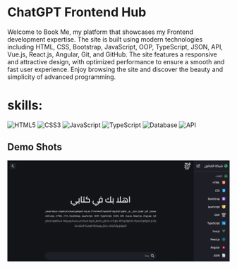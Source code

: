 <h1 align="left">ChatGPT Frontend Hub</h1>
<p align="left">
  Welcome to Book Me, my platform that showcases my Frontend development expertise. The site is built using modern technologies including HTML, CSS, Bootstrap, JavaScript, OOP, TypeScript, JSON, API, Vue.js, React.js, Angular, Git, and GitHub. The site features a responsive and attractive design, with optimized performance to ensure a smooth and fast user experience. Enjoy browsing the site and discover the beauty and simplicity of advanced programming.
</p>

<h1 align="left">skills:</h1>
<p align="left">
  <img src="https://upload.wikimedia.org/wikipedia/commons/6/61/HTML5_logo_and_wordmark.svg" alt="HTML5" width="70" height="70"/>
  <img src="https://upload.wikimedia.org/wikipedia/commons/d/d5/CSS3_logo_and_wordmark.svg" alt="CSS3" width="70" height="70"/>
  <img src="https://upload.wikimedia.org/wikipedia/commons/6/6a/JavaScript-logo.png" alt="JavaScript" width="55" height="55"/>
  <img src="https://upload.wikimedia.org/wikipedia/commons/4/4c/Typescript_logo_2020.svg" alt="TypeScript" width="55" height="55"/>
    <img src="https://cdn-icons-png.flaticon.com/512/136/136525.png" alt="Database" width="55" height="55"/>
  <img src="https://img.icons8.com/ios-filled/50/000000/database-restore.png" alt="API" width="55" height="55"/>
</p>

<h2>Demo Shots</h2>
<img src="./design/Screenshot 2024-08-22 111829.png">